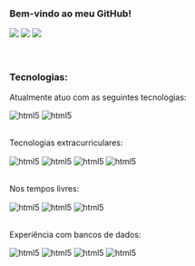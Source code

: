 ### Bem-vindo ao meu GitHub! 
<div>
<a href="https://www.linkedin.com/in/renatofernandessoares" target="_blank"><img src="https://img.shields.io/badge/-LinkedIn-%230077B5?style=for-the-badge&logo=linkedin&logoColor=white" target="_blank"></a>
<a href="https://instagram.com/renato.fsoares" target="_blank"><img src="https://img.shields.io/badge/-Instagram-%23E4405F?style=for-the-badge&logo=instagram&logoColor=white" target="_blank"></a>
<a href="https://wa.me/5516991175816" target="_blank"><img src="https://img.shields.io/badge/WhatsApp-25D366?style=for-the-badge&logo=whatsapp&logoColor=white" target="_blank"></a>
</div>
<br/>
<br/>
    
### Tecnologias:
Atualmente atuo com as seguintes tecnologias: 
<div style="display: inline_block">
    <img align="center" alt="html5" src="https://img.shields.io/badge/GoLang-61DAFB?style=for-the-badge&logo=go&logoColor=white"/> 
    <img align="center" alt="html5" src="https://img.shields.io/badge/Java-14354C?style=for-the-badge&logo=java&logoColor=white" /> 
</div>
<br/>

Tecnologias extracurriculares:
<div style="display: inline_block">
    <img align="center" alt="html5" src="https://img.shields.io/badge/c%23-%23239120.svg?style=for-the-badge&logo=c-sharp&logoColor=white" />
    <img align="center" alt="html5" src="https://img.shields.io/badge/.NET-5C2D91?style=for-the-badge&logo=.net&logoColor=white"/> 
    <img align="center" alt="html5" src="https://img.shields.io/badge/TypeScript-14354C?style=for-the-badge&logo=typescript&logoColor=white" />
    <img align="center" alt="html5" src="https://img.shields.io/badge/node.js-6DA55F?style=for-the-badge&logo=node.js&logoColor=white" />
</div>
<br/>

Nos tempos livres:
<div style="display: inline_block">
    <img align="center" alt="html5" src="https://img.shields.io/badge/Flutter-%2302569B.svg?style=for-the-badge&logo=Flutter&logoColor=white" />
    <img align="center" alt="html5" src="https://img.shields.io/badge/dart-%230175C2.svg?style=for-the-badge&logo=dart&logoColor=white" />
    <img align="center" alt="html5" src="https://img.shields.io/badge/python-3670A0?style=for-the-badge&logo=python&logoColor=ffdd54" />
</div>
<br/>

Experiência com bancos de dados:
<div style="display: inline_block">
    <img align="center" alt="html5" src="https://img.shields.io/badge/Oracle-F80000?style=for-the-badge&logo=oracle&logoColor=white" />
    <img align="center" alt="html5" src="https://img.shields.io/badge/Microsoft%20SQL%20Server-CC2927?style=for-the-badge&logo=microsoft%20sql%20server&logoColor=white" />
    <img align="center" alt="html5" src="https://img.shields.io/badge/postgres-%23316192.svg?style=for-the-badge&logo=postgresql&logoColor=white" />
    <img align="center" alt="html5" src="https://img.shields.io/badge/mysql-%2300f.svg?style=for-the-badge&logo=mysql&logoColor=white" />
</div>
<br/>
